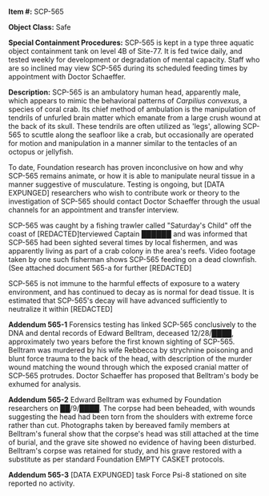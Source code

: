 **Item #:** SCP-565

**Object Class:** Safe

**Special Containment Procedures:** SCP-565 is kept in a type three aquatic object containment tank on level 4B of Site-77. It is fed twice daily, and tested weekly for development or degradation of mental capacity. Staff who are so inclined may view SCP-565 during its scheduled feeding times by appointment with Doctor Schaeffer.

**Description:** SCP-565 is an ambulatory human head, apparently male, which appears to mimic the behavioral patterns of _Carpilius convexus_, a species of coral crab. Its chief method of ambulation is the manipulation of tendrils of unfurled brain matter which emanate from a large crush wound at the back of its skull. These tendrils are often utilized as 'legs', allowing SCP-565 to scuttle along the seafloor like a crab, but occasionally are operated for motion and manipulation in a manner similar to the tentacles of an octopus or jellyfish.

To date, Foundation research has proven inconclusive on how and why SCP-565 remains animate, or how it is able to manipulate neural tissue in a manner suggestive of musculature. Testing is ongoing, but \[DATA EXPUNGED\] researchers who wish to contribute work or theory to the investigation of SCP-565 should contact Doctor Schaeffer through the usual channels for an appointment and transfer interview.

SCP-565 was caught by a fishing trawler called "Saturday's Child" off the coast of \[REDACTED\]terviewed Captain ██████ and was informed that SCP-565 had been sighted several times by local fishermen, and was apparently living as part of a crab colony in the area's reefs. Video footage taken by one such fisherman shows SCP-565 feeding on a dead clownfish. (See attached document 565-a for further \[REDACTED\]

SCP-565 is not immune to the harmful effects of exposure to a watery environment, and has continued to decay as is normal for dead tissue. It is estimated that SCP-565's decay will have advanced sufficiently to neutralize it within \[REDACTED\]

**Addendum 565-1** Forensics testing has linked SCP-565 conclusively to the DNA and dental records of Edward Belltram, deceased 12/28/████, approximately two years before the first known sighting of SCP-565. Belltram was murdered by his wife Rebbecca by strychnine poisoning and blunt force trauma to the back of the head, with description of the murder wound matching the wound through which the exposed cranial matter of SCP-565 protrudes. Doctor Schaeffer has proposed that Belltram's body be exhumed for analysis.

**Addendum 565-2** Edward Belltram was exhumed by Foundation researchers on ██/9/████. The corpse had been beheaded, with wounds suggesting the head had been torn from the shoulders with extreme force rather than cut. Photographs taken by bereaved family members at Belltram's funeral show that the corpse's head was still attached at the time of burial, and the grave site showed no evidence of having been disturbed. Belltram's corpse was retained for study, and his grave restored with a substitute as per standard Foundation EMPTY CASKET protocols.

**Addendum 565-3** \[DATA EXPUNGED\] task Force Psi-8 stationed on site reported no activity.